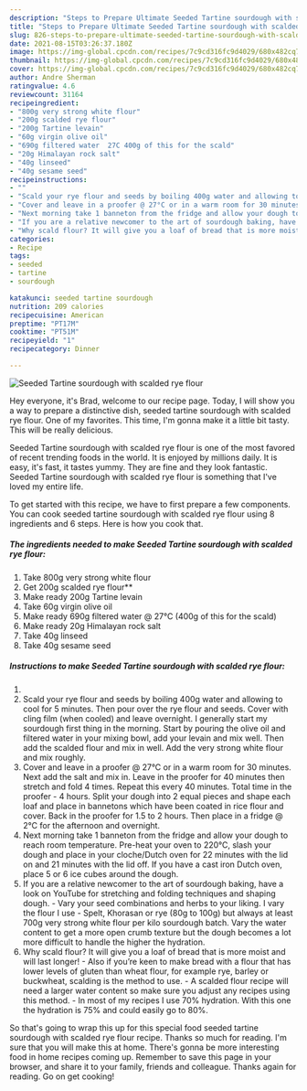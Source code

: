 ```yaml
---
description: "Steps to Prepare Ultimate Seeded Tartine sourdough with scalded rye flour"
title: "Steps to Prepare Ultimate Seeded Tartine sourdough with scalded rye flour"
slug: 826-steps-to-prepare-ultimate-seeded-tartine-sourdough-with-scalded-rye-flour
date: 2021-08-15T03:26:37.180Z
image: https://img-global.cpcdn.com/recipes/7c9cd316fc9d4029/680x482cq70/seeded-tartine-sourdough-with-scalded-rye-flour-recipe-main-photo.jpg
thumbnail: https://img-global.cpcdn.com/recipes/7c9cd316fc9d4029/680x482cq70/seeded-tartine-sourdough-with-scalded-rye-flour-recipe-main-photo.jpg
cover: https://img-global.cpcdn.com/recipes/7c9cd316fc9d4029/680x482cq70/seeded-tartine-sourdough-with-scalded-rye-flour-recipe-main-photo.jpg
author: Andre Sherman
ratingvalue: 4.6
reviewcount: 31164
recipeingredient:
- "800g very strong white flour"
- "200g scalded rye flour"
- "200g Tartine levain"
- "60g virgin olive oil"
- "690g filtered water  27C 400g of this for the scald"
- "20g Himalayan rock salt"
- "40g linseed"
- "40g sesame seed"
recipeinstructions:
- ""
- "Scald your rye flour and seeds by boiling 400g water and allowing to cool for 5 minutes. Then pour over the rye flour and seeds. Cover with cling film (when cooled) and leave overnight. I generally start my sourdough first thing in the morning. Start by pouring the olive oil and filtered water in your mixing bowl, add your levain and mix well. Then add the scalded flour and mix in well. Add the very strong white flour and mix roughly."
- "Cover and leave in a proofer @ 27°C or in a warm room for 30 minutes. Next add the salt and mix in. Leave in the proofer for 40 minutes then stretch and fold 4 times. Repeat this every 40 minutes. Total time in the proofer - 4 hours. Split your dough into 2 equal pieces and shape each loaf and place in bannetons which have been coated in rice flour and cover. Back in the proofer for 1.5 to 2 hours. Then place in a fridge @ 2°C for the afternoon and overnight."
- "Next morning take 1 banneton from the fridge and allow your dough to reach room temperature. Pre-heat your oven to 220°C, slash your dough and place in your cloche/Dutch oven for 22 minutes with the lid on and 21 minutes with the lid off. If you have a cast iron Dutch oven, place 5 or 6 ice cubes around the dough."
- "If you are a relative newcomer to the art of sourdough baking, have a look on YouTube for stretching and folding techniques and shaping dough. Vary your seed combinations and herbs to your liking. I vary the flour I use - Spelt, Khorasan or rye (80g to 100g) but always at least 700g very strong white flour per kilo sourdough batch. Vary the water content to get a more open crumb texture but the dough becomes a lot more difficult to handle the higher the hydration."
- "Why scald flour? It will give you a loaf of bread that is more moist and will last longer! Also if you’re keen to make bread with a flour that has lower levels of gluten than wheat flour, for example rye, barley or buckwheat, scalding is the method to use. A scalded flour recipe will need a larger water content so make sure you adjust any recipes using this method.  In most of my recipes I use 70% hydration. With this one the hydration is 75% and could easily go to 80%."
categories:
- Recipe
tags:
- seeded
- tartine
- sourdough

katakunci: seeded tartine sourdough 
nutrition: 209 calories
recipecuisine: American
preptime: "PT17M"
cooktime: "PT51M"
recipeyield: "1"
recipecategory: Dinner

---
```



![Seeded Tartine sourdough with scalded rye flour](https://img-global.cpcdn.com/recipes/7c9cd316fc9d4029/680x482cq70/seeded-tartine-sourdough-with-scalded-rye-flour-recipe-main-photo.jpg)

Hey everyone, it's Brad, welcome to our recipe page. Today, I will show you a way to prepare a distinctive dish, seeded tartine sourdough with scalded rye flour. One of my favorites. This time, I'm gonna make it a little bit tasty. This will be really delicious.

Seeded Tartine sourdough with scalded rye flour is one of the most favored of recent trending foods in the world. It is enjoyed by millions daily. It is easy, it's fast, it tastes yummy. They are fine and they look fantastic. Seeded Tartine sourdough with scalded rye flour is something that I've loved my entire life.




To get started with this recipe, we have to first prepare a few components. You can cook seeded tartine sourdough with scalded rye flour using 8 ingredients and 6 steps. Here is how you cook that.

<!--inarticleads1-->

##### The ingredients needed to make Seeded Tartine sourdough with scalded rye flour:

1. Take 800g very strong white flour
1. Get 200g scalded rye flour**
1. Make ready 200g Tartine levain
1. Take 60g virgin olive oil
1. Make ready 690g filtered water @ 27°C (400g of this for the scald)
1. Make ready 20g Himalayan rock salt
1. Take 40g linseed
1. Take 40g sesame seed




<!--inarticleads2-->

##### Instructions to make Seeded Tartine sourdough with scalded rye flour:

1. 
1. Scald your rye flour and seeds by boiling 400g water and allowing to cool for 5 minutes. Then pour over the rye flour and seeds. Cover with cling film (when cooled) and leave overnight. I generally start my sourdough first thing in the morning. Start by pouring the olive oil and filtered water in your mixing bowl, add your levain and mix well. Then add the scalded flour and mix in well. Add the very strong white flour and mix roughly.
1. Cover and leave in a proofer @ 27°C or in a warm room for 30 minutes. Next add the salt and mix in. Leave in the proofer for 40 minutes then stretch and fold 4 times. Repeat this every 40 minutes. Total time in the proofer - 4 hours. Split your dough into 2 equal pieces and shape each loaf and place in bannetons which have been coated in rice flour and cover. Back in the proofer for 1.5 to 2 hours. Then place in a fridge @ 2°C for the afternoon and overnight.
1. Next morning take 1 banneton from the fridge and allow your dough to reach room temperature. Pre-heat your oven to 220°C, slash your dough and place in your cloche/Dutch oven for 22 minutes with the lid on and 21 minutes with the lid off. If you have a cast iron Dutch oven, place 5 or 6 ice cubes around the dough.
1. If you are a relative newcomer to the art of sourdough baking, have a look on YouTube for stretching and folding techniques and shaping dough. - Vary your seed combinations and herbs to your liking. I vary the flour I use - Spelt, Khorasan or rye (80g to 100g) but always at least 700g very strong white flour per kilo sourdough batch. Vary the water content to get a more open crumb texture but the dough becomes a lot more difficult to handle the higher the hydration.
1. Why scald flour? It will give you a loaf of bread that is more moist and will last longer! - Also if you’re keen to make bread with a flour that has lower levels of gluten than wheat flour, for example rye, barley or buckwheat, scalding is the method to use. - A scalded flour recipe will need a larger water content so make sure you adjust any recipes using this method.  - In most of my recipes I use 70% hydration. With this one the hydration is 75% and could easily go to 80%.




So that's going to wrap this up for this special food seeded tartine sourdough with scalded rye flour recipe. Thanks so much for reading. I'm sure that you will make this at home. There's gonna be more interesting food in home recipes coming up. Remember to save this page in your browser, and share it to your family, friends and colleague. Thanks again for reading. Go on get cooking!
